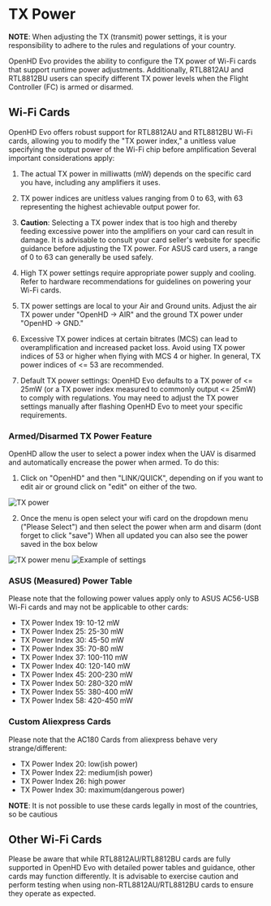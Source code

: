 # TX Power

**NOTE**: When adjusting the TX (transmit) power settings, it is your responsibility to adhere to the rules and regulations of your country.

OpenHD Evo provides the ability to configure the TX power of Wi-Fi cards that support runtime power adjustments. Additionally, RTL8812AU and RTL8812BU users can specify different TX power levels when the Flight Controller (FC) is armed or disarmed.

## Wi-Fi Cards

OpenHD Evo offers robust support for RTL8812AU and RTL8812BU Wi-Fi cards, allowing you to modify the "TX power index," a unitless value specifying the output power of the Wi-Fi chip before amplification Several important considerations apply:

1. The actual TX power in milliwatts (mW) depends on the specific card you have, including any amplifiers it uses.

2. TX power indices are unitless values ranging from 0 to 63, with 63 representing the highest achievable output power for.

3. **Caution**: Selecting a TX power index that is too high and thereby feeding excessive power into the amplifiers on your card can result in damage. It is advisable to consult your card seller's website for specific guidance before adjusting the TX power. For ASUS card users, a range of 0 to 63 can generally be used safely.

4. High TX power settings require appropriate power supply and cooling. Refer to hardware recommendations for guidelines on powering your Wi-Fi cards.

5. TX power settings are local to your Air and Ground units. Adjust the air TX power under "OpenHD -> AIR" and the ground TX power under "OpenHD -> GND."

6. Excessive TX power indices at certain bitrates (MCS) can lead to overamplification and increased packet loss. Avoid using TX power indices of 53 or higher when flying with MCS 4 or higher. In general, TX power indices of &lt;= 53 are recommended.

7. Default TX power settings: OpenHD Evo defaults to a TX power of &lt;= 25mW (or a TX power index measured to commonly output &lt;= 25mW) to comply with regulations. You may need to adjust the TX power settings manually after flashing OpenHD Evo to meet your specific requirements.

### Armed/Disarmed TX Power Feature

OpenHD allow the user to select a power index when the UAV is disarmed and automatically encrease the power when armed. To do this:
1. Click on "OpenHD" and then "LINK/QUICK", depending on if you want to edit air or ground click on "edit" on either of the two.
   
![TX power](/img/assets/TXpower.jpg)

2. Once the menu is open select your wifi card on the dropdown menu ("Please Select") and then select the power when arm and disarm (dont forget to click "save")
When all updated you can also see the power saved in the box below

![TX power menu](/img/assets/TXpowermenu.jpg)
![Example of settings](/img/assets/settingsselected.jpg)


### ASUS (Measured) Power Table
Please note that the following power values apply only to ASUS AC56-USB Wi-Fi cards and may not be applicable to other cards:

- TX Power Index 19: 10-12 mW
- TX Power Index 25: 25-30 mW
- TX Power Index 30: 45-50 mW
- TX Power Index 35: 70-80 mW
- TX Power Index 37: 100-110 mW
- TX Power Index 40: 120-140 mW
- TX Power Index 45: 200-230 mW
- TX Power Index 50: 280-320 mW
- TX Power Index 55: 380-400 mW
- TX Power Index 58: 420-450 mW

### Custom Aliexpress Cards

Please note that the AC180 Cards from aliexpress behave very strange/different:

- TX Power Index 20: low(ish power)
- TX Power Index 22: medium(ish power)
- TX Power Index 26: high power
- TX Power Index 30: maximum(dangerous power)

**NOTE**: It is not possible to use these cards legally in most of the countries, so be cautious

## Other Wi-Fi Cards

Please be aware that while RTL8812AU/RTL8812BU cards are fully supported in OpenHD Evo with detailed power tables and guidance, other cards may function differently. It is advisable to exercise caution and perform testing when using non-RTL8812AU/RTL8812BU cards to ensure they operate as expected.